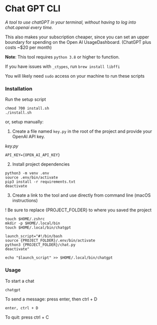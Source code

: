# Chat GPT CLI
 
_A tool to use chatGPT in your terminal, without having to log into chat.openai every time._

This also makes your subscription cheaper, since you can set an upper boundary for spending on the Open AI UsageDashboard. (ChatGPT plus costs ~$20 per month)

**Note**: This tool requires `python 3.8` or higher to function.

If you have issues with `_ctypes`, run `brew install libffi`

You will likely need `sudo` access on your machine to run these scripts

### Installation

Run the setup script

```
chmod 700 install.sh
./install.sh
```

or, setup manually:

1. Create a file named `key.py` in the root of the project and provide your OpenAI API key.

_key.py_

```
API_KEY={OPEN_AI_API_KEY}
```

2. Install project dependencies

```
python3 -m venv .env
source .env/bin/activate
pip3 install -r requirements.txt
deactivate
```

3. Create a link to the tool and use directly from command line (macOS instructions)

! Be sure to replace {PROJECT_FOLDER} to where you saved the project

```
touch $HOME/.zshrc
mkdir -p $HOME/.local/bin
touch $HOME/.local/bin/chatgpt

launch_script="#!/bin/bash
source {PROJECT_FOLDER}/.env/bin/activate
python3 {PROJECT_FOLDER}/chat.py
deactivate"

echo "$launch_script" >> $HOME/.local/bin/chatgpt
```

### Usage

To start a chat

```
chatgpt
```

To send a message: press enter, then ctrl + D

```
enter, ctrl + D
```

To quit: press ctrl + C